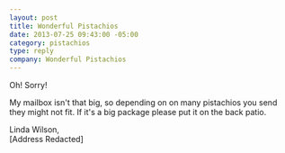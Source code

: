 ```yaml
---
layout: post
title: Wonderful Pistachios
date: 2013-07-25 09:43:00 -05:00
category: pistachios
type: reply
company: Wonderful Pistachios
---
```


Oh! Sorry!

My mailbox isn't that big, so depending on on many pistachios you send they might not fit. If it's a big package please put it on the back patio.

Linda Wilson,<br/>
[Address Redacted]